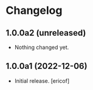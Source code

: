 # Changelog

1.0.0a2 (unreleased)
--------------------

- Nothing changed yet.


## 1.0.0a1 (2022-12-06)

- Initial release. [ericof]
